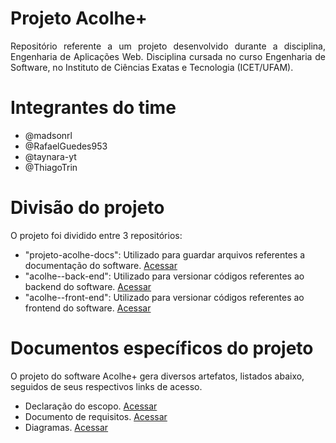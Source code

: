 # Projeto Acolhe+
<p style="text-align: justify;">Repositório referente a um projeto desenvolvido durante a disciplina, Engenharia de Aplicações Web. Disciplina cursada no curso Engenharia de Software, no Instituto de Ciências Exatas e Tecnologia (ICET/UFAM).

# Integrantes do time
- @madsonrl
- @RafaelGuedes953
- @taynara-yt
- @ThiagoTrin

# Divisão do projeto
O projeto foi dividido entre 3 repositórios:
- "projeto-acolhe-docs": Utilizado para guardar arquivos referentes a documentação do software. [Acessar](https://github.com/RafaelGuedes953/projeto-acolhe-docs)
- "acolhe--back-end": Utilizado para versionar códigos referentes ao backend do software. [Acessar](https://github.com/madsonrl/acolhe--back-end)
- "acolhe--front-end": Utilizado para versionar códigos referentes ao frontend do software. [Acessar](#)

# Documentos específicos do projeto
O projeto do software Acolhe+ gera diversos artefatos, listados abaixo, seguidos de seus respectivos links de acesso.

* Declaração do escopo. [Acessar](/documentos/declaracao_de_escopo.md)
* Documento de requisitos. [Acessar](/documentos/documentacao_de_requisitos.md)
* Diagramas. [Acessar](/documentos/documento_de_diagramas.md)
